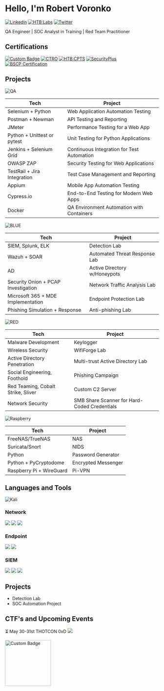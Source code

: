 # Hello, I'm Robert Voronko
[![Linkedin](https://img.shields.io/badge/-LinkedIn-0072b1?&style=for-the-badge&logo=linkedin&logoColor=white)](https://www.linkedin.com/in/robertvoronko)
[![HTB:Labs](https://img.shields.io/badge/%20M0n0l1th6-green?style=for-the-badge&logo=hackthebox&logoColor=green&labelColor=black)](https://app.hackthebox.com/users/1744872)
[![Twitter](https://img.shields.io/badge/Twitter-M0n0l1th6-black?style=for-the-badge&labelColor=blue)](https://x.com/M0n0l1th6)
 

QA Engineer | SOC Analyst in Training | Red Team Practitioner


## Certifications
[![Custom Badge](https://cdn.prod.website-files.com/617158a4a2f9b7827f1ad102/65a8e4e14be2b6b1e170d354_beetroot.svg)](https://beetrootacademy.com/)
[![CTRO](https://img.shields.io/badge/CRTO-black?style=for-the-badge&logoColor=%23ff6633&labelColor=black)](https://training.zeropointsecurity.co.uk/courses/red-team-ops)
[![HTB:CPTS](https://img.shields.io/badge/%20CPTS-%23a149d2?style=for-the-badge&logo=hackthebox&logoColor=green&labelColor=black)](https://academy.hackthebox.com/preview/certifications/htb-certified-penetration-testing-specialist)
[![SecurityPlus](https://img.shields.io/badge/-Security%2B-FF0000?&style=for-the-badge&logo=CompTIA&logoColor=white)](https://www.comptia.org/faq/security/what-is-comptia-security-certification)
[![BSCP Certification](https://img.shields.io/badge/BSCP-%23ff6633?style=for-the-badge&logo=Burp%20Suite&logoColor=%23ff6633&labelColor=black)](https://portswigger.net/web-security/certification)


## Projects
![QA](https://img.shields.io/badge/Quality%20Assurance-green?style=for-the-badge&logo=qase&logoColor=white&labelColor=black)


| Tech                        | Project                                    |
| --------------------------- | ------------------------------------------ |
| Selenium + Python           | Web Application Automation Testing         |
| Postman + Newman            | API Testing and Reporting                  |
| JMeter                      | Performance Testing for a Web App          |
| Python + Unittest or pytest | Unit Testing for Python Applications       |
| Jenkins + Selenium Grid     | Continuous Integration for Test Automation |
| OWASP ZAP                   | Security Testing for Web Applications      |
| TestRail + Jira Integration | Test Case Management and Reporting         |
| Appium                      | Mobile App Automation Testing              |
| Cypress.io                  | End-to-End Testing for Modern Web Apps     |
| Docker                      | QA Environment Automation with Containers  |

![BLUE](https://img.shields.io/badge/Defensive%20Security-blue?style=for-the-badge&logo=awssecretsmanager&logoColor=white&labelColor=black)

| Tech                                | Project                       |
| ----------------------------------- | ----------------------------- |
| SIEM, Splunk, ELK                   | Detection Lab                 |
| Wazuh + SOAR                        | Automated Threat Response Lab |
| AD                                  | Active Directory w/Honeypots  |
| Security Onion + PCAP Investigation | Network Traffic Analysis Lab  |
| Microsoft 365 + MDE Implementation  | Endpoint Protection Lab       |
| Phishing Simulation + Response      | Anti-phishing Lab             |

![RED](https://img.shields.io/badge/Offensive%20Security-red?style=for-the-badge&logo=kalilinux&logoColor=white&labelColor=black)

| **Tech**                           | **Project**                                  |
| ---------------------------------- | -------------------------------------------- |
| Malware Development                | Keylogger                                    |
| Wireless Security                  | WifiForge Lab                                |
| Active Directory Penetration       | Multi-trust Active Directory Lab             |
| Social Engineering, Foothold       | Phishing Campaign                            |
| Red Teaming, Cobalt Strike, Sliver | Custom C2 Server                             |
| Network Security                   | SMB Share Scanner for Hard-Coded Credentials |



![Raspberry](https://img.shields.io/badge/Raspberry%20Pi-%23A22846?style=for-the-badge&logo=raspberrypi&labelColor=black)

| **Tech**                 | **Project**         |
| ------------------------ | ------------------- |
| FreeNAS/TrueNAS          | NAS                 |
| Suricata/Snort           | NIDS                |
| Python                   | Password Generator  |
| Python + PyCryptodome    | Encrypted Messenger |
| Raspberry Pi + WireGuard | Pi-VPN              |

## Languages and Tools

![Kali](https://img.shields.io/badge/Kali-black?style=for-the-badge&logo=kalilinux&labelColor=white)


### Network
<div>
    <img src="https://img.shields.io/badge/-Wireshark-1679A7?&style=for-the-badge&logo=Wireshark&logoColor=white" />
    <img src="https://img.shields.io/badge/-Suricata-EF3B2D?&style=for-the-badge&logo=Suricata&logoColor=white" />
    <img src="https://img.shields.io/badge/-Zeek-777BB4?&style=for-the-badge&logo=Zeek&logoColor=white" />
</div>

### Endpoint
<div>
    <img src="https://img.shields.io/badge/-Microsoft_Defender_for_Endpoint-00A4EF?&style=for-the-badge&logo=Microsoft&logoColor=white" />
    <img src="https://img.shields.io/badge/-Velociraptor-4B275F?&style=for-the-badge&logo=Velociraptor&logoColor=white" />
</div>

### SIEM
<div>
    <img src="https://img.shields.io/badge/-Microsoft_Sentinel-0078D4?&style=for-the-badge&logo=Microsoft&logoColor=white" />
    <img src="https://img.shields.io/badge/-Splunk-000000?&style=for-the-badge&logo=Splunk&logoColor=white" />
    <img src="https://img.shields.io/badge/-Elastic-005571?&style=for-the-badge&logo=Elastic&logoColor=white" />
</div>


## Projects
- Detection Lab
- SOC Automation Project

## CTF's and Upcoming Events

⏳ May 30-31st THOTCON 0xD
[![](https://www.thotcon.org/)](https://sc-events.s3.amazonaws.com/d14a70ce-8701-454e-92b2-dec81091f61f_resize.png)

<a href="https://www.thotcon.org/">
  <img src="https://sc-events.s3.amazonaws.com/d14a70ce-8701-454e-92b2-dec81091f61f_resize.png" alt="Custom Badge" style="width: 150px; height: auto;">
</a>